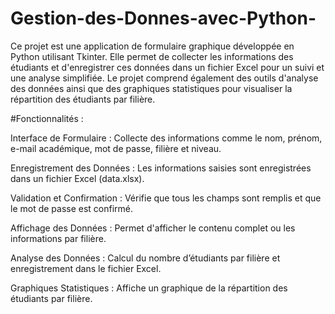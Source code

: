 # Gestion-des-Donnes-avec-Python- 

Ce projet est une application de formulaire graphique développée en Python utilisant Tkinter. Elle permet de collecter les informations des étudiants  et d'enregistrer ces données dans un fichier Excel pour un suivi et une analyse simplifiée. Le projet comprend également des outils d'analyse des données ainsi que des graphiques statistiques pour visualiser la répartition des étudiants par filière.

#Fonctionnalités :

Interface de Formulaire : Collecte des informations comme le nom, prénom, e-mail académique, mot de passe, filière et niveau.

Enregistrement des Données : Les informations saisies sont enregistrées dans un fichier Excel (data.xlsx).

Validation et Confirmation : Vérifie que tous les champs sont remplis et que le mot de passe est confirmé.

Affichage des Données : Permet d'afficher le contenu complet ou les informations par filière.

Analyse des Données : Calcul du nombre d’étudiants par filière et enregistrement dans le fichier Excel.

Graphiques Statistiques : Affiche un graphique de la répartition des étudiants par filière.
